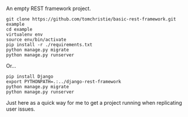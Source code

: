 An empty REST framework project.

    git clone https://github.com/tomchristie/basic-rest-framework.git example
    cd example
    virtualenv env
    source env/bin/activate
    pip install -r ./requirements.txt
    python manage.py migrate
    python manage.py runserver

Or...

    pip install Django
    export PYTHONPATH=.:../django-rest-framework
    python manage.py migrate
    python manage.py runserver

Just here as a quick way for me to get a project running when replicating user issues.
